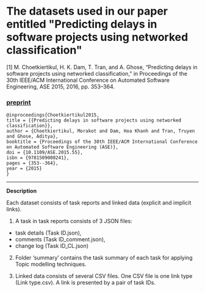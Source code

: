 # The datasets used in our paper entitled "Predicting delays in software projects using networked classification"

[1] M. Choetkiertikul, H. K. Dam, T. Tran, and A. Ghose, “Predicting delays in software projects using networked classification,” in Proceedings of the 30th IEEE/ACM International Conference on Automated Software Engineering, ASE 2015, 2016, pp. 353–364.

### [preprint](https://github.com/SEAnalytics/datasets/blob/master/delayed%20issues/ASE2015/preprint_ASE2015.pdf)

```
@inproceedings{Choetkiertikul2015,
title = {{Predicting delays in software projects using networked classification}},
author = {Choetkiertikul, Morakot and Dam, Hoa Khanh and Tran, Truyen and Ghose, Aditya},
booktitle = {Proceedings of the 30th IEEE/ACM International Conference on Automated Software Engineering (ASE)},
doi = {10.1109/ASE.2015.55},
isbn = {9781509000241},
pages = {353--364},
year = {2015}
}
```
***

**Description**

Each dataset consists of task reports and linked data (explicit and implicit links).
1. A task in task reports consists of 3 JSON files:
  - task details (Task ID.json),
  - comments (Task ID_comment.json),
  - change log (Task ID_CL.json)

2. Folder ‘summary’ contains the task summary of each task for applying Topic modelling techniques.

3. Linked data consists of several CSV files. One CSV file is one link type (Link type.csv). A link is presented by a pair of task IDs.
